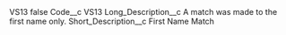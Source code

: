 <?xml version="1.0" encoding="UTF-8"?>
<CustomMetadata xmlns="http://soap.sforce.com/2006/04/metadata" xmlns:xsi="http://www.w3.org/2001/XMLSchema-instance" xmlns:xsd="http://www.w3.org/2001/XMLSchema">
    <label>VS13</label>
    <protected>false</protected>
    <values>
        <field>Code__c</field>
        <value xsi:type="xsd:string">VS13</value>
    </values>
    <values>
        <field>Long_Description__c</field>
        <value xsi:type="xsd:string">A match was made to the first name only.</value>
    </values>
    <values>
        <field>Short_Description__c</field>
        <value xsi:type="xsd:string">First Name Match</value>
    </values>
</CustomMetadata>
